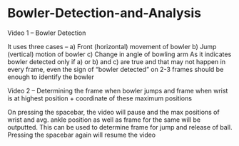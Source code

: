 # Bowler-Detection-and-Analysis
Video 1 – Bowler Detection

It uses three cases – a) Front (horizontal) movement of bowler
b) Jump (vertical) motion of bowler
c) Change in angle of bowling arm
As it indicates bowler detected only if a) or b) and c) are true and that may not happen in every frame,
even the sign of “bowler detected” on 2-3 frames should be enough to identify the bowler

Video 2 – Determining the frame when bowler jumps and frame when wrist is at highest position +
coordinate of these maximum positions

On pressing the spacebar, the video will pause and the max positions of wrist and avg. ankle position as
well as frame for the same will be outputted. This can be used to determine frame for jump and release
of ball. Pressing the spacebar again will resume the video
